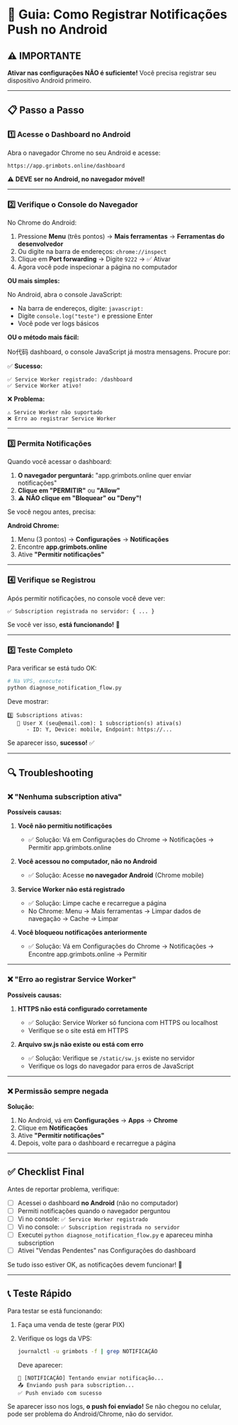 # 📱 Guia: Como Registrar Notificações Push no Android

## ⚠️ IMPORTANTE

**Ativar nas configurações NÃO é suficiente!** Você precisa registrar seu dispositivo Android primeiro.

---

## 📋 Passo a Passo

### 1️⃣ Acesse o Dashboard no Android

Abra o navegador Chrome no seu Android e acesse:
```
https://app.grimbots.online/dashboard
```

⚠️ **DEVE ser no Android, no navegador móvel!**

---

### 2️⃣ Verifique o Console do Navegador

No Chrome do Android:

1. Pressione **Menu** (três pontos) → **Mais ferramentas** → **Ferramentas do desenvolvedor**
2. Ou digite na barra de endereços: `chrome://inspect`
3. Clique em **Port forwarding** → Digite `9222` → ✅ Ativar
4. Agora você pode inspecionar a página no computador

**OU mais simples:**

No Android, abra o console JavaScript:
- Na barra de endereços, digite: `javascript:`
- Digite `console.log("teste")` e pressione Enter
- Você pode ver logs básicos

**OU o método mais fácil:**

No代码 dashboard, o console JavaScript já mostra mensagens. Procure por:

✅ **Sucesso:**
```
✅ Service Worker registrado: /dashboard
✅ Service Worker ativo!
```

❌ **Problema:**
```
⚠️ Service Worker não suportado
❌ Erro ao registrar Service Worker
```

---

### 3️⃣ Permita Notificações

Quando você acessar o dashboard:

1. **O navegador perguntará:** "app.grimbots.online quer enviar notificações"
2. **Clique em "PERMITIR"** ou **"Allow"**
3. ⚠️ **NÃO clique em "Bloquear" ou "Deny"!**

Se você negou antes, precisa:

**Android Chrome:**
1. Menu (3 pontos) → **Configurações** → **Notificações**
2. Encontre **app.grimbots.online**
3. Ative **"Permitir notificações"**

---

### 4️⃣ Verifique se Registrou

Após permitir notificações, no console você deve ver:

```
✅ Subscription registrada no servidor: { ... }
```

Se você ver isso, **está funcionando!** 🎉

---

### 5️⃣ Teste Completo

Para verificar se está tudo OK:

```bash
# Na VPS, execute:
python diagnose_notification_flow.py
```

Deve mostrar:

```
3️⃣ Subscriptions ativas:
   👤 User X (seu@email.com): 1 subscription(s) ativa(s)
      - ID: Y, Device: mobile, Endpoint: https://...
```

Se aparecer isso, **sucesso!** ✅

---

## 🔍 Troubleshooting

### ❌ "Nenhuma subscription ativa"

**Possíveis causas:**

1. **Você não permitiu notificações**
   - ✅ Solução: Vá em Configurações do Chrome → Notificações → Permitir app.grimbots.online

2. **Você acessou no computador, não no Android**
   - ✅ Solução: Acesse **no navegador Android** (Chrome mobile)

3. **Service Worker não está registrado**
   - ✅ Solução: Limpe cache e recarregue a página
   - No Chrome: Menu → Mais ferramentas → Limpar dados de navegação → Cache → Limpar

4. **Você bloqueou notificações anteriormente**
   - ✅ Solução: Vá em Configurações do Chrome → Notificações → Encontre app.grimbots.online → Permitir

---

### ❌ "Erro ao registrar Service Worker"

**Possíveis causas:**

1. **HTTPS não está configurado corretamente**
   - ✅ Solução: Service Worker só funciona com HTTPS ou localhost
   - Verifique se o site está em HTTPS

2. **Arquivo sw.js não existe ou está com erro**
   - ✅ Solução: Verifique se `/static/sw.js` existe no servidor
   - Verifique os logs do navegador para erros de JavaScript

---

### ❌ Permissão sempre negada

**Solução:**

1. No Android, vá em **Configurações** → **Apps** → **Chrome**
2. Clique em **Notificações**
3. Ative **"Permitir notificações"**
4. Depois, volte para o dashboard e recarregue a página

---

## ✅ Checklist Final

Antes de reportar problema, verifique:

- [ ] Acessei o dashboard **no Android** (não no computador)
- [ ] Permiti notificações quando o navegador perguntou
- [ ] Vi no console: `✅ Service Worker registrado`
- [ ] Vi no console: `✅ Subscription registrada no servidor`
- [ ] Executei `python diagnose_notification_flow.py` e apareceu minha subscription
- [ ] Ativei "Vendas Pendentes" nas Configurações do dashboard

Se tudo isso estiver OK, as notificações devem funcionar! 🚀

---

## 📞 Teste Rápido

Para testar se está funcionando:

1. Faça uma venda de teste (gerar PIX)
2. Verifique os logs da VPS:
   ```bash
   journalctl -u grimbots -f | grep NOTIFICAÇÃO
   ```
   
   Deve aparecer:
   ```
   📱 [NOTIFICAÇÃO] Tentando enviar notificação...
   📤 Enviando push para subscription...
   ✅ Push enviado com sucesso
   ```

Se aparecer isso nos logs, **o push foi enviado!** Se não chegou no celular, pode ser problema do Android/Chrome, não do servidor.

